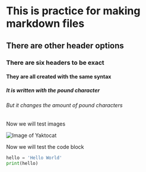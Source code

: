 # This is practice for making markdown files

## There are other header options

### There are six headers to be exact

#### They are all created with the same syntax

##### It is written with the pound character

###### But it changes the amount of pound characters

Now we will test images

![Image of Yaktocat](https://octodex.github.com/images/yaktocat.png)

Now we will test the code block

```Python
hello = 'Hello World'
print(hello)
```
